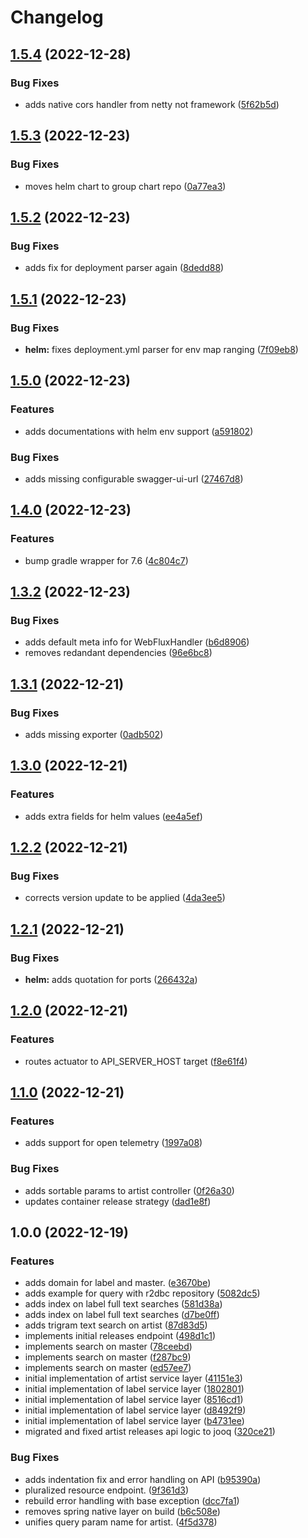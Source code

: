 # Changelog

## [1.5.4](https://github.com/sweatboys/open-discogs-api/compare/v1.5.3...v1.5.4) (2022-12-28)


### Bug Fixes

* adds native cors handler from netty not framework ([5f62b5d](https://github.com/sweatboys/open-discogs-api/commit/5f62b5d8e398bc2217223d62aa197d582b9cd9bf))

## [1.5.3](https://github.com/sweatboys/open-discogs-api/compare/v1.5.2...v1.5.3) (2022-12-23)


### Bug Fixes

* moves helm chart to group chart repo ([0a77ea3](https://github.com/sweatboys/open-discogs-api/commit/0a77ea39896710337e09291ef8ea4b832d6fd656))

## [1.5.2](https://github.com/sweatboys/open-discogs-api/compare/v1.5.1...v1.5.2) (2022-12-23)


### Bug Fixes

* adds fix for deployment parser again ([8dedd88](https://github.com/sweatboys/open-discogs-api/commit/8dedd88ae9454a93bf9dda0f533761ec8955e4e8))

## [1.5.1](https://github.com/sweatboys/open-discogs-api/compare/v1.5.0...v1.5.1) (2022-12-23)


### Bug Fixes

* **helm:** fixes deployment.yml parser for env map ranging ([7f09eb8](https://github.com/sweatboys/open-discogs-api/commit/7f09eb821d606a5cad36ec911b6947596735a39b))

## [1.5.0](https://github.com/sweatboys/open-discogs-api/compare/v1.4.0...v1.5.0) (2022-12-23)


### Features

* adds documentations with helm env support ([a591802](https://github.com/sweatboys/open-discogs-api/commit/a5918025402916a1cdab0a0455f0ca792d3c7e98))


### Bug Fixes

* adds missing configurable swagger-ui-url ([27467d8](https://github.com/sweatboys/open-discogs-api/commit/27467d8ca5307682d43f01a52a13ac7d3f3a64ea))

## [1.4.0](https://github.com/sweatboys/open-discogs-api/compare/v1.3.2...v1.4.0) (2022-12-23)


### Features

* bump gradle wrapper for 7.6 ([4c804c7](https://github.com/sweatboys/open-discogs-api/commit/4c804c71fdcc2fe2725c82fd3e50ccf4615fe503))

## [1.3.2](https://github.com/sweatboys/open-discogs-api/compare/v1.3.1...v1.3.2) (2022-12-23)


### Bug Fixes

* adds default meta info for WebFluxHandler ([b6d8906](https://github.com/sweatboys/open-discogs-api/commit/b6d8906fd9274973d8d2b7db99a8bf15e8655092))
* removes redandant dependencies ([96e6bc8](https://github.com/sweatboys/open-discogs-api/commit/96e6bc8763dc8de3c61d4246330db4c8e8570483))

## [1.3.1](https://github.com/sweatboys/open-discogs-api/compare/v1.3.0...v1.3.1) (2022-12-21)


### Bug Fixes

* adds missing exporter ([0adb502](https://github.com/sweatboys/open-discogs-api/commit/0adb502ae6fde792e4b6fa3fe776779515555100))

## [1.3.0](https://github.com/sweatboys/open-discogs-api/compare/v1.2.2...v1.3.0) (2022-12-21)


### Features

* adds extra fields for helm values ([ee4a5ef](https://github.com/sweatboys/open-discogs-api/commit/ee4a5eff98c6b5b279f3173bafd62372f00dc93e))

## [1.2.2](https://github.com/sweatboys/open-discogs-api/compare/v1.2.1...v1.2.2) (2022-12-21)


### Bug Fixes

* corrects version update to be applied ([4da3ee5](https://github.com/sweatboys/open-discogs-api/commit/4da3ee5e6460e76e4b8b12cbe32d9f8bed18208c))

## [1.2.1](https://github.com/sweatboys/open-discogs-api/compare/v1.2.0...v1.2.1) (2022-12-21)


### Bug Fixes

* **helm:** adds quotation for ports ([266432a](https://github.com/sweatboys/open-discogs-api/commit/266432a69f65aaf8f4691cfa79b5af1b67ebfec8))

## [1.2.0](https://github.com/sweatboys/open-discogs-api/compare/v1.1.0...v1.2.0) (2022-12-21)


### Features

* routes actuator to API_SERVER_HOST target ([f8e61f4](https://github.com/sweatboys/open-discogs-api/commit/f8e61f4eb715d601412bfaed0b14874853bd1c00))

## [1.1.0](https://github.com/sweatboys/open-discogs-api/compare/v1.0.0...v1.1.0) (2022-12-21)


### Features

* adds support for open telemetry ([1997a08](https://github.com/sweatboys/open-discogs-api/commit/1997a085f546dba9551fb2a74cb5f077940fc7fd))


### Bug Fixes

* adds sortable params to artist controller ([0f26a30](https://github.com/sweatboys/open-discogs-api/commit/0f26a30445f6b643ee4ad6d9463b6ae9b8aa046e))
* updates container release strategy ([dad1e8f](https://github.com/sweatboys/open-discogs-api/commit/dad1e8f5effc5fa525f052e3eabce9b60ee29a19))

## 1.0.0 (2022-12-19)


### Features

* adds domain for label and master. ([e3670be](https://github.com/sweatboys/open-discogs-api/commit/e3670be18104db5883e666b2ffe6003692aaa779))
* adds example for query with r2dbc repository ([5082dc5](https://github.com/sweatboys/open-discogs-api/commit/5082dc514d385aad75bdd896d7d0b435cb7c577b))
* adds index on label full text searches ([581d38a](https://github.com/sweatboys/open-discogs-api/commit/581d38ae6452293cc9f142298e7d7a8b1214d3dd))
* adds index on label full text searches ([d7be0ff](https://github.com/sweatboys/open-discogs-api/commit/d7be0ff296db074c29a779e6333f3ac915fafecb))
* adds trigram text search on artist ([87d83d5](https://github.com/sweatboys/open-discogs-api/commit/87d83d5c9d9953803b4952617dcee6e61bbb0313))
* implements initial releases endpoint ([498d1c1](https://github.com/sweatboys/open-discogs-api/commit/498d1c18d78418a0be6de9de6d40c002d0648ce3))
* implements search on master ([78ceebd](https://github.com/sweatboys/open-discogs-api/commit/78ceebdd78e27f1aa9662e516f9947d5f12ee5b5))
* implements search on master ([f287bc9](https://github.com/sweatboys/open-discogs-api/commit/f287bc9de4ccfefde64995232c9a5f72fbba2011))
* implements search on master ([ed57ee7](https://github.com/sweatboys/open-discogs-api/commit/ed57ee77c851a5e8b1c09c9c9e8dce906293bc2c))
* initial implementation of artist service layer ([41151e3](https://github.com/sweatboys/open-discogs-api/commit/41151e3328a64ca3340b2fffb07bee00b538241f))
* initial implementation of label service layer ([1802801](https://github.com/sweatboys/open-discogs-api/commit/18028018aa6c54df6d30b5c13c3c34347959a548))
* initial implementation of label service layer ([8516cd1](https://github.com/sweatboys/open-discogs-api/commit/8516cd1a69999b634c809207cbb5e3bafe4ebb76))
* initial implementation of label service layer ([d8492f9](https://github.com/sweatboys/open-discogs-api/commit/d8492f9df6ca1533e15108a023278e75550d051a))
* initial implementation of label service layer ([b4731ee](https://github.com/sweatboys/open-discogs-api/commit/b4731ee4bd2bfafd77f9712adc6bf331c681137f))
* migrated and fixed artist releases api logic to jooq ([320ce21](https://github.com/sweatboys/open-discogs-api/commit/320ce2150ae185fb6b015e3c6a894b0a5468cecc))


### Bug Fixes

* adds indentation fix and error handling on API ([b95390a](https://github.com/sweatboys/open-discogs-api/commit/b95390a093a61efc62f3fd9a346c2a52d6e665ba))
* pluralized resource endpoint. ([9f361d3](https://github.com/sweatboys/open-discogs-api/commit/9f361d33422f6ddff676b98e49640c091cd7b37e))
* rebuild error handling with base exception ([dcc7fa1](https://github.com/sweatboys/open-discogs-api/commit/dcc7fa1af29fcba7b12bd2686dc41f06ee584e17))
* removes spring native layer on build ([b6c508e](https://github.com/sweatboys/open-discogs-api/commit/b6c508e6136895bbf3f7e253f240276e34b87d8f))
* unifies query param name for artist. ([4f5d378](https://github.com/sweatboys/open-discogs-api/commit/4f5d378fe695b6fc04719a31e434b72bc7f5b36c))
